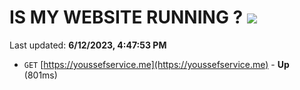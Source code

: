 # IS MY WEBSITE RUNNING ? [![](https://img.shields.io/static/v1?label=Sponsor&message=%E2%9D%A4&logo=GitHub&color=%23fe8e86)](https://github.com/sponsors/<username>)

Last updated: **6/12/2023, 4:47:53 PM**

- `GET` [https://youssefservice.me](https://youssefservice.me) - **Up** (801ms)

